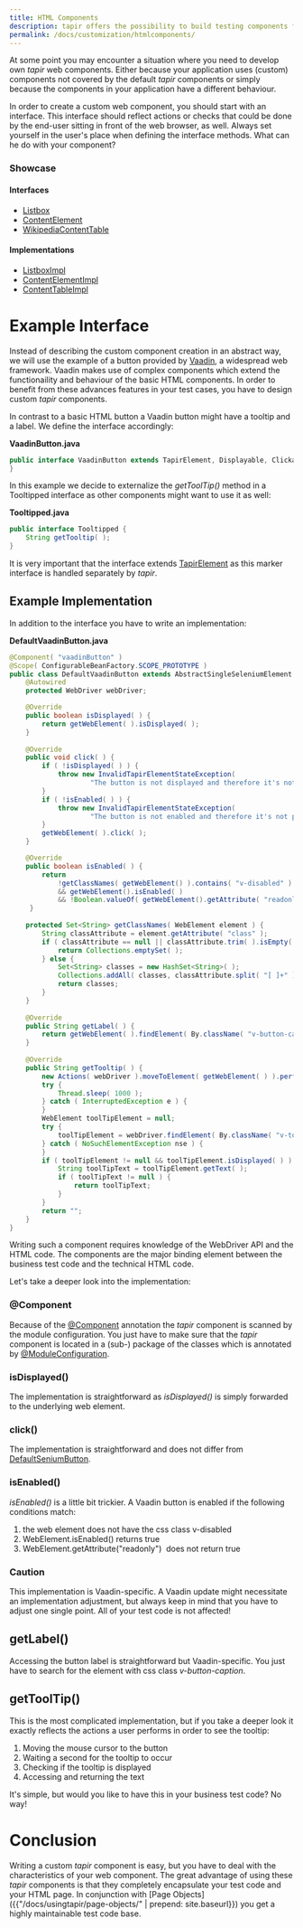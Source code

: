 ```yaml
---
title: HTML Components
description: tapir offers the possibility to build testing components for the web components of your application under test.
permalink: /docs/customization/htmlcomponents/
---
```


At some point you may encounter a situation where you need to develop
own <i>tapir</i> web components. Either because your application uses (custom)
components not covered by the default <i>tapir</i> components or simply because
the components in your application have a different behaviour.

In order to create a custom web component, you should start with an
interface. This interface should reflect actions or checks that could be
done by the end-user sitting in front of the web browser, as well.
Always set yourself in the user's place when defining the interface
methods. What can he do with your component?

<div class="panel panel-info">
  <div class="panel-heading">
    <h3 class="panel-title"><i class="fa fa-external-link" aria-hidden="true"></i> Showcase</h3>
  </div>
  <div class="panel-body">
  <h4>Interfaces</h4>
  <ul>
    <li>
        <a href="https://github.com/tapir-test/tapir-showcase/blob/master/google/google-pages/src/main/java/de/bmiag/tapir/showcase/google/pages/component/Listbox.xtend">Listbox</a>
    </li>
    <li>
        <a href="https://github.com/tapir-test/tapir-showcase/blob/master/wikipedia/src/main/java/de/bmiag/tapir/showcase/wikipedia/component/ContentElement.xtend">ContentElement</a>
    </li>
    <li>
        <a href="https://github.com/tapir-test/tapir-showcase/blob/master/wikipedia/src/main/java/de/bmiag/tapir/showcase/wikipedia/component/WikipediaContentTable.xtend">WikipediaContentTable</a>
    </li>
  </ul>
  <h4>Implementations</h4>
  <ul>
    <li>
        <a href="https://github.com/tapir-test/tapir-showcase/blob/master/google/google-pages/src/main/java/de/bmiag/tapir/showcase/google/pages/component/impl/ListboxImpl.xtend">ListboxImpl</a>
    </li>
    <li>
        <a href="https://github.com/tapir-test/tapir-showcase/blob/master/wikipedia/src/main/java/de/bmiag/tapir/showcase/wikipedia/component/impl/ContentElementImpl.xtend">ContentElementImpl</a>
    </li>
    <li>
        <a href="https://github.com/tapir-test/tapir-showcase/blob/master/wikipedia/src/main/java/de/bmiag/tapir/showcase/wikipedia/component/impl/ContentTableImpl.xtend">ContentTableImpl</a>
    </li>
  </ul>
  </div>
</div>


# Example Interface

Instead of describing the custom component creation in an abstract way, we will use the example of a button provided by [Vaadin](https://vaadin.com/), a widespread web framework. Vaadin makes use of complex components which extend the functionaility and behaviour of the basic HTML components. In order to
benefit from these advances features in your test cases, you have to design custom <i>tapir</i> components.

In contrast to a basic HTML button a Vaadin button might have a tooltip and a label. We define the interface accordingly:

**VaadinButton.java**

``` java
public interface VaadinButton extends TapirElement, Displayable, Clickable, Enabable, Tooltipped, Labeled {
}
```

In this example we decide to externalize the *getToolTip()* method in a Tooltipped interface as other components might want to use it as well:

**Tooltipped.java**

``` java
public interface Tooltipped {
    String getTooltip( );
}
```

It is very important that the interface extends [TapirElement](https://www.javadoc.io/page/de.bmiag.tapir/tapir/latest/de/bmiag/tapir/ui/api/TapirElement.html) as this marker interface is handled separately by <i>tapir</i>.

## Example Implementation

In addition to the interface you have to write an implementation:

**DefaultVaadinButton.java**

``` java
@Component( "vaadinButton" )
@Scope( ConfigurableBeanFactory.SCOPE_PROTOTYPE )
public class DefaultVaadinButton extends AbstractSingleSeleniumElement implements VaadinButton {
    @Autowired
    protected WebDriver webDriver;

    @Override
    public boolean isDisplayed( ) {
        return getWebElement( ).isDisplayed( );
    }
 
    @Override
    public void click( ) {
        if ( !isDisplayed( ) ) {
            throw new InvalidTapirElementStateException(
                    "The button is not displayed and therefore it's not possible to click on it." );
        }
        if ( !isEnabled( ) ) {
            throw new InvalidTapirElementStateException(
                    "The button is not enabled and therefore it's not possible to click on it." );
        }
        getWebElement( ).click( );
    }

    @Override
    public boolean isEnabled( ) {
        return
            !getClassNames( getWebElement() ).contains( "v-disabled" )
            && getWebElement().isEnabled( )
            && !Boolean.valueOf( getWebElement().getAttribute( "readonly" ) );
     }
 
    protected Set<String> getClassNames( WebElement element ) {
        String classAttribute = element.getAttribute( "class" );
        if ( classAttribute == null || classAttribute.trim( ).isEmpty( ) ) {
            return Collections.emptySet( );
        } else {
            Set<String> classes = new HashSet<String>( );
            Collections.addAll( classes, classAttribute.split( "[ ]+" ) );
            return classes;
        }
    }
 
    @Override
    public String getLabel( ) {
        return getWebElement( ).findElement( By.className( "v-button-caption" ) ).getText( );
    }
 
    @Override
    public String getTooltip( ) {
        new Actions( webDriver ).moveToElement( getWebElement( ) ).perform( );
        try {
            Thread.sleep( 1000 );
        } catch ( InterruptedException e ) {
        }
        WebElement toolTipElement = null;
        try {
            toolTipElement = webDriver.findElement( By.className( "v-tooltip" ) );
        } catch ( NoSuchElementException nse ) {
        }
        if ( toolTipElement != null && toolTipElement.isDisplayed( ) ) {
            String toolTipText = toolTipElement.getText( );
            if ( toolTipText != null ) {
                return toolTipText;
            }
        }
        return "";
    }
}
```

Writing such a component requires knowledge of the WebDriver API and the HTML code. The components are the major binding element between the
business test code and the technical HTML code.

Let's take a deeper look into the implementation:

### @Component

Because of the [@Component](https://docs.spring.io/spring/docs/current/javadoc-api/org/springframework/stereotype/Component.html) annotation the <i>tapir</i> component is scanned by the module configuration. You just have to make sure that the <i>tapir</i> component is located in a (sub-) package of the classes which is annotated by [@ModuleConfiguration](https://www.javadoc.io/page/de.bmiag.tapir/tapir/latest/de/bmiag/tapir/bootstrap/annotation/ModuleConfiguration.html).

### isDisplayed()

The implementation is straightforward as *isDisplayed()* is simply
forwarded to the underlying web element.

### click()

The implementation is straightforward and does not differ from
[DefaultSeniumButton](https://www.javadoc.io/page/de.bmiag.tapir/tapir/latest/de/bmiag/tapir/htmlbasic/impl/DefaultSeleniumButton.html).

### isEnabled()

*isEnabled()* is a little bit trickier. A Vaadin button is enabled if the
following conditions match:

1. the web element does not have the css class v-disabled
1. WebElement.isEnabled() returns true
1. WebElement.getAttribute("readonly")  does not return true

<div class="panel panel-warning">
  <div class="panel-heading">
    <h3 class="panel-title"><span class="fa fa-warning"></span> Caution</h3>
  </div>
  <div class="panel-body">
  This implementation is Vaadin-specific. A Vaadin update might necessitate an implementation adjustment, but always keep in mind that you have to adjust one single point. All of your test code is not affected!
  </div>
</div>



## getLabel()

Accessing the button label is straightforward but Vaadin-specific. You
just have to search for the element with css class *v-button-caption*.

## getToolTip()

This is the most complicated implementation, but if you take a deeper
look it exactly reflects the actions a user performs in order to see the
tooltip:

1. Moving the mouse cursor to the button
1. Waiting a second for the tooltip to occur
1. Checking if the tooltip is displayed
1. Accessing and returning the text

It's simple, but would you like to have this in your business test code?
No way! 

# Conclusion

Writing a custom <i>tapir</i> component is easy, but you have to deal with the
characteristics of your web component. The great advantage of using
these <i>tapir</i> components is that they completely encapsulate your test
code and your HTML page. In conjunction with [Page
Objects]({{"/docs/usingtapir/page-objects/" | prepend: site.baseurl}}) you get a highly maintainable test code base.
